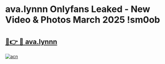 # ava.lynnn Onlyfans Leaked - New Video & Photos March 2025 !sm0ob

# <h2><a href="https://fw1lqn.iuczelnia.edu.pl?title=ava.lynnn&ref=sm0ob">🔗👉 🔴 ava.lynnn</a></h2>

[![acn](https://github.com/user-attachments/assets/0f9c940e-d8b0-45ae-aac7-cd30a18b3e1c)](https://fw1lqn.iuczelnia.edu.pl?title=ava.lynnn&ref=sm0ob)

